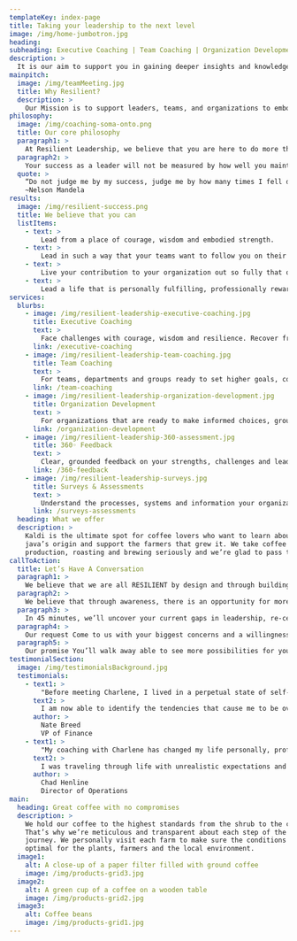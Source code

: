 ```yaml
---
templateKey: index-page
title: Taking your leadership to the next level
image: /img/home-jumbotron.jpg
heading:
subheading: Executive Coaching | Team Coaching | Organization Development
description: >
  It is our aim to support you in gaining deeper insights and knowledge —for you to thrive, inspire and live out the contribution that is excited to emerge.
mainpitch:
  image: /img/teamMeeting.jpg
  title: Why Resilient?
  description: >
    Our Mission is to support leaders, teams, and organizations to embody the skills necessary to consistently reach higher goals, quickly recover from setbacks, and face new challenges with wisdom and perseverance.
philosophy:
  image: /img/coaching-soma-onto.png
  title: Our core philosophy
  paragraph1: >
    At Resilient Leadership, we believe that you are here to do more than survive. You are a leader, and as such, you will be challenged, you will be put in uncomfortable circumstances and you will upset the status quo. But the question is, who are you being while you are leading?
  paragraph2: >
    Your success as a leader will not be measured by how well you maintained the status quo. It will be measured by the contributions you made. In order to be the biggest contribution available within you, you need to be courageous, wise and resilient.
  quote: >
    “Do not judge me by my success, judge me by how many times I fell down and got back up again.”       
    ~Nelson Mandela
results:
  image: /img/resilient-success.png
  title: We believe that you can
  listItems:
    - text: >
        Lead from a place of courage, wisdom and embodied strength.
    - text: >
        Lead in such a way that your teams want to follow you on their own volition.
    - text: >
        Live your contribution to your organization out so fully that others are inspired and empowered by your presence.
    - text: >
        Lead a life that is personally fulfilling, professionally rewarding and positively contributes to the world at large.
services:
  blurbs:
    - image: /img/resilient-leadership-executive-coaching.jpg
      title: Executive Coaching
      text: >
        Face challenges with courage, wisdom and resilience. Recover from setbacks with ease and perseverance. For emerging leaders and seasoned executives ready to take their leadership to the next level.
      link: /executive-coaching
    - image: /img/resilient-leadership-team-coaching.jpg
      title: Team Coaching
      text: >
        For teams, departments and groups ready to set higher goals, collaborate more effectively and face bigger challenges with ease and fulfillment.
      link: /team-coaching
    - image: /img/resilient-leadership-organization-development.jpg
      title: Organization Development
      text: >
        For organizations that are ready to make informed choices, grounded in accurate assessments. Develop the skills and capacity to effectively deliver promises and mission.
      link: /organization-development
    - image: /img/resilient-leadership-360-assessment.jpg
      title: 360◦ Feedback
      text: >
        Clear, grounded feedback on your strengths, challenges and leadership weaknesses. A plan for developing new skills and improving your leadership capacity. Personalized coaching to put the information into action.
      link: /360-feedback
    - image: /img/resilient-leadership-surveys.jpg
      title: Surveys & Assessments
      text: >
        Understand the processes, systems and information your organization needs to reach peak effectiveness and efficiency. Tools to insure that you not only understand where the gaps are but how to fill them effectively.
      link: /surveys-assessments
  heading: What we offer
  description: >
    Kaldi is the ultimate spot for coffee lovers who want to learn about their
    java’s origin and support the farmers that grew it. We take coffee
    production, roasting and brewing seriously and we’re glad to pass that knowledge to anyone. This is an edit via identity...
callToAction:
  title: Let’s Have A Conversation
  paragraph1: > 
    We believe that we are all RESILIENT by design and through building our capacity, and learning to move effectively with change, we can overcome any obstacle.
  paragraph2: >
    We believe that through awareness, there is an opportunity for more productive action. By building skills in effective communication, you and your team can face challenges with greater resiliency, and deliver more reliable results.
  paragraph3: >
    In 45 minutes, we’ll uncover your current gaps in leadership, re-center on your top strengths, and guide you through your potential and how our coaching expertise can help create new possibilities.
  paragraph4: > 
    Our request Come to us with your biggest concerns and a willingness to share openly– so our solutions will have the biggest impact in your organization and your life.
  paragraph5: >
    Our promise You’ll walk away able to see more possibilities for your team and your leadership.
testimonialSection:
  image: /img/testimonialsBackground.jpg
  testimonials:  
    - text1: >
        "Before meeting Charlene, I lived in a perpetual state of self-imposed high expectation and self-criticism. The ability to live in the moment was beyond me. She helped me realize that significant events from my past shaped how I deal with life today.
      text2: >
        I am now able to identify the tendencies that cause me to be overly critical of myself… My approach to both work and home life has improved tremendously."
      author: >
        Nate Breed    
        VP of Finance
    - text1: >
        "My coaching with Charlene has changed my life personally, professionally and socially.
      text2: >
        I was traveling through life with unrealistic expectations and carrying a sense of failure. … Charlene has an incredible way of holding me accountable with honesty and connecting me with what really matters."
      author: >
        Chad Henline   
        Director of Operations
main:
  heading: Great coffee with no compromises
  description: >
    We hold our coffee to the highest standards from the shrub to the cup.
    That’s why we’re meticulous and transparent about each step of the coffee’s
    journey. We personally visit each farm to make sure the conditions are
    optimal for the plants, farmers and the local environment.
  image1:
    alt: A close-up of a paper filter filled with ground coffee
    image: /img/products-grid3.jpg
  image2:
    alt: A green cup of a coffee on a wooden table
    image: /img/products-grid2.jpg
  image3:
    alt: Coffee beans
    image: /img/products-grid1.jpg
---
```

